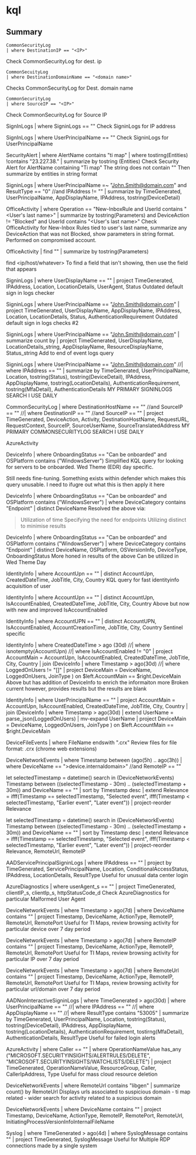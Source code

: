 # kql

## Summary

```kql
CommonSecurityLog
| where DestinationIP == "<IP>"
```
Check CommonSecurityLog for dest. ip

```kql
CommonSecuityLog
| where DestinationDomainName == "<domain name>"
```
Checks CommonSecurityLog for Dest. domain name

```kql
CommonSecurityLog
| where SourceIP == "<IP>"
```
Check CommonSecurityLog for Source IP

SignInLogs
| where SigninLogs == "<IP>"
Check SigninLogs for IP address

SignInLogs
| where UserPrincipalName == "<User Email>"
Check SigninLogs for UserPrincipalName

SecurityAlert
| where AlertName contains "ti map"
| where tostirng(Entities) !contains "23.227.38."
| summarize by tostring (Entities)
Check Security Alert for AlertName containing "Ti map"
The string does not contain "<ip>"
Then summarize by entities in string format

SigninLogs
| where UserPrincipalName =~ "John.Smith@domain.com" and ResultType == "0" //and IPAddress != "<IP>"
| summarize by TimeGenerated, UserPrincipalName, AppDisplayName, IPAddress, tostring(DeviceDetail)

OfficeActivity
| where Operation == "New-InboxRule and UserId contains "<User's last name>"
| summarize by tostring(Parameters) and DeviceAction != "Blocked" and UserId contains "<User's last name>"
Check OfficeActivity for New-Inbox Rules tied to user's last name, summarize any DeviceAction that was not Blocked, show parameters in string format. Performed on compromised account.

OfficeActivity
| find "<domain>"
| summarize by tostring(Parameters)

find <ip/host/whatever>
To find a field that isn't showing, then use the field that appears

SigninLogs
| where UserDisplayName == "<Username>"
| project TimeGenerated, IPAddress, Location, LocationDetails, UserAgent, Status
Outdated default sign in logs checker

SigninLogs
| where UserPrincipalName == "John.Smith@domain.com"
| project TimeGenerated, UserDisplayName, AppDisplayName, IPAddress, Location, LocationDetails, Status, AuthenticationRequirement
Outdated default sign in logs checks #2

SigninLogs
| where UserPrincipalName == "John.Smith@domain.com"
| summarize count by <field>
| project TimeGenerated, UserDisplayName, LocationDetails_string, AppDisplayName, ResourceDisplayName, Status_string
Add to end of event logs query

SigninLogs
| where UserPrincipalName == "John.Smith@domain.com"
//| where IPAddress == "<IP>"
| summarize by TimeGenerated, UserPrincipalName, Location, tostring(Status), tostring(DeviceDetail), IPAddress, AppDisplayName, tostring(LocationDetails), AuthenticationRequirement, tostring(MfaDetail), AuthenticationDetails
MY PRIMARY SIGNINLOGS SEARCH I USE DAILY

CommonSecurityLog
| where DestinationHostName == "<domain>" //and SourceIP == "<IP>"
//| where DestinationIP == "<IP>" //and SourceIP == "<IP>"
| project TimeGenerated, DeviceAction, Activity, DestinationHostName, RequestURL, RequestContext, SourceIP, SourceUserName, SourceTranslatedAddress
MY PRIMARY COMMONSECURITYLOG SEARCH I USE DAILY

AzureActivity

DeviceInfo
| where OnboardingStatus == "Can be onboarded" and OSPlatform contains ("WindowsServer")
Simplified KQL query for looking for servers to be onboarded. Wed Theme (EDR) day specific.

Still needs fine-tuning. Something exists within defender which makes this query unusable. I need to ifugre out what this is then apply it here

DeviceInfo
| where OnboardingStatus == "Can be onboarded" and OSPlatform contains ("WindowsServer")
| where DeviceCategory contains "Endpoint"
| distinct DeviceName
Resolved the above via:
> Utilization of time
> Specifying the need for endpoints
> Utilizing distinct to minimise results

DeviceInfo
| where OnboardingStatus == "Can be onboarded" and OSPlatform contains ("WindowsServer")
| where DeviceCategory contains "Endpoint"
| distinct DeviceName, OSPlatform, OSVersionInfo, DeviceType, OnboardingStatus
More honed in results of the above
Can be utilized in Wed Theme Day

IdentityInfo
| where AccountUpn == "<user>"
| distinct AccountUpn, CreatedDateTime, JobTitle, City, Country
KQL query for fast identityinfo acquisition of user

IdentityInfo
| where AccountUpn == "<user>"
| distinct AccountUpn, IsAccountEnabled, CreatedDateTime, JobTitle, City, Country
Above but now with new and improved IsAccountEnabled

IdentityInfo
| where AccountUPN == "<user>"
| distinct AccountUPN, IsAccountEnabled, AccountCreationTime, JobTitle, City, Country
Sentinel specific

IdentityInfo
| where CreatedDateTime > ago (30d)
//| where isnotempty(AccountUpn)
//| where IsAccountEnabled != "0"
| project AccountMain = AccountUpn, IsAccountEnabled, CreatedDateTime, JobTitle, City, Country
| join (DeviceInfo
  | where Timestamp > ago(30d)
//| where LoggedOnUsers != "[]"
  | project DeviceMain = DeviceName, LoggedOnUsers, JoinType
  )
  on $left.AccountMain == $right.DeviceMain
Above but has addition of DeviceInfo to enrich the informaiton more
Broken current however, provides results but the results are blank

IdentityInfo
| where UserPrincipalName == "<user>"
| project AccountMain = AccountUpn, IsAccountEnabled, CreatedDateTime, JobTitle, City, Country
| join (DeviceInfo
  | where Timestamp > ago(30d)
  | extend UserName = parse_json(LoggedOnUsers)
  | mv-expand UserName
  | project DeviceMain = DeviceName, LoggedOnUsers, JoinType
  )
  on $left.AccountMain == $right.DeviceMain

DeviceFileEvents
| where FileName endswith ".crx"
Review files for file format: .crx (chrome web extensions)

DeviceNetworkEvents
| where Timestamp between (ago(5h) .. ago(3h))
| where DeviceName == ">device.internaldomain>" //and RemoteIP == "<IP>"

let selectedTimestamp = datetime(<time>)
search in (DeviceNetworkEvents)
Timestamp between ((selectedTimestamp - 30m) .. (selectedTimestamp + 30m))
and DeviceName == "<device>"
| sort by Timestamp desc
| extend Relevance = ifff(Timestamp == selectedTimestamp, "Selected event", ifff(Timestamp < selectedTimestamp, "Earlier event", "Later event"))
| project-reorder Relevance

let selectedTimestamp = datetime(<time>)
search in (DeviceNetworkEvents)
Timestamp between ((selectedTimestamp - 30m) .. (selectedTimestamp + 30m))
and DeviceName == "<device>"
| sort by Timestamp desc
| extend Relevance = ifff(Timestamp == selectedTimestamp, "Selected event", ifff(Timestamp < selectedTimestamp, "Earlier event", "Later event"))
| project-reorder Relevance, RemoteUrl, RemoteIP

AADServicePrincipalSigninLogs
| where IPAddress == "<IP>"
| project by TimeGenerated, ServicePrincipalName, Location, ConditionalAccessStatus, IPAddress, LocationDetails, ResultType
Useful for unusual data center login

AzureDiagnostics
| where userAgent_s == "<useragent>"
| project TimeGenerated, clientIP_s, clientIp_s, httpStatusCode_d
Check AzureDiagnostics for particular Malformed User Agent

DeviceNetworkEvents
| where Timestamp > ago(7d)
| where DeviceName contains "<device>"
| project Timestamp, DeviceName, ActionType, RemoteIP, RemoteUrl, RemotePort
Useful for TI Maps, review browsing activity for particular device over 7 day period

DeviceNetworkEvents
| where Timestamp > ago(7d)
| where RemoteIP contains "<IP>"
| project Timestamp, DeviceName, ActionType, RemoteIP, RemoteUrl, RemotePort
Useful for TI Maps, review browsing activity for particular IP over 7 day period

DeviceNetworkEvents
| where Timestamp > ago(7d)
| where RemoteUrl contains "<Url>"
| project Timestamp, DeviceName, ActionType, RemoteIP, RemoteUrl, RemotePort
Useful for TI Maps, review browsing activity for particular url/domain over 7 day period

AADNonInteractiveSigninLogs
| where TimeGenerated > ago(30d)
| where UserPrincipalName == "<User>"
//| where IPAddress == "<IP>"
//| where AppDisplayName == "<App>"
//| where ResultType contains "53005"
| summarize by TimeGenerated, UserPrincipalName, Location, tostring(Status), tostring(DeviceDetail), IPAddress, AppDisplayName, tostring(LocationDetails), AuthenticationRequirement, tostirng(MfaDetail), AuthenticationDetails, ResultType
Useful for failed login alerts

AzureActivity
| where Caller == "<Caller>"
| where OperationNameValue has_any ("MICROSOFT.SECURITYINSIGHTS/ALERTRULES/DELETE", "MICROSOFT.SECURITYINSIGHTS/WATCHLISTS/DELETE")
| project TimeGenerated, OperationNameValue, ResourceGroup, Caller, CallerIpAddress, Type
Useful for mass cloud resource deletion

DeviceNetworkEvents
| where RemoteUrl contains "libgen"
| summarize count() by RemoteUrl
Displays urls associated to suspicious domain - ti map related - wider search for activity related to a suspicious domain

DeviceNetworkEvents
| where DeviceName contains "<Device>"
| project Timestamp, DeviceName, ActionType, RemoteIP, RemotePort, RemoteUrl, InitiatingProcessVersionInfoInternalFileName

Syslog
| where TimeGenerated > ago(4d)
| where SyslogMessage contains "<svc account>"
| project TimeGenerated, SyslogMessage
Useful for Multiple RDP connections made by a single system
